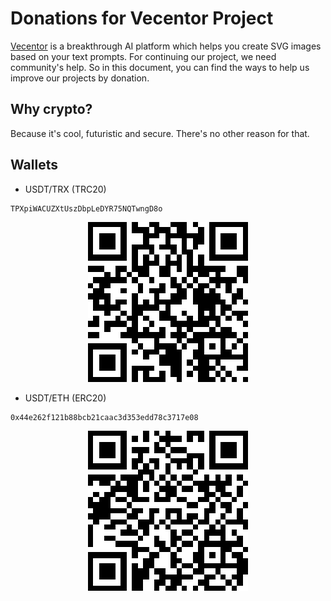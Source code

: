 # Donations for Vecentor Project

[Vecentor](https://vecentor.com) is a breakthrough AI platform which helps you create SVG images based on your text prompts. For continuing our project, we need community's help. So in this document, you can find the ways to help us improve our projects by donation. 

## Why crypto? 

Because it's cool, futuristic and secure. There's no other reason for that.

## Wallets 

- USDT/TRX (TRC20)

```
TPXpiWACUZXtUszDbpLeDYR75NQTwngD8o
```

<p align="center">
    <img src="trc20.png" />
</p>

- USDT/ETH (ERC20)

```
0x44e262f121b88bcb21caac3d353edd78c3717e08
```

<p align="center">
    <img src="erc20.png" />
</p>